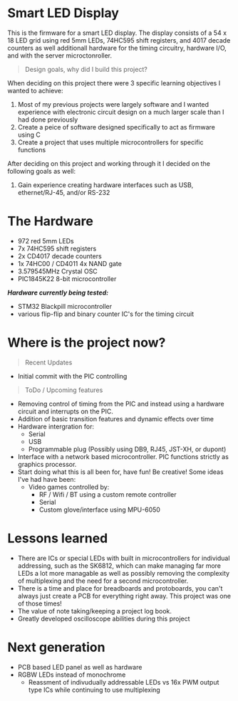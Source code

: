 # Smart LED Display
This is the firmware for a smart LED display. The display consists of a 54 x 18 LED grid using red 5mm LEDs, 74HC595 shift registers, and 4017 decade counters as well additionall hardware for the timing circuitry, hardware I/O, and with the server microctonroller.

> Design goals, why did I build this project?
 
When deciding on this project there were 3 specific learning objectives I wanted to achieve:
1) Most of my previous projects were largely software and I wanted experience with electronic circuit design on a much larger scale than I had done previously
2) Create a peice of software designed specifically to act as firmware using C
3) Create a project that uses multiple microcontrollers for specific functions

After deciding on this project and working through it I decided on the following goals as well:
1) Gain experience creating hardware interfaces such as USB, ethernet/RJ-45, and/or RS-232

# The Hardware
- 972 red 5mm LEDs
- 7x 74HC595 shift registers
- 2x CD4017 decade counters
- 1x 74HC00 / CD4011 4x NAND gate
- 3.579545MHz Crystal OSC
- PIC1845K22 8-bit microcontroller

***Hardware currently being tested:***
- STM32 Blackpill microcontroller
- various flip-flip and binary counter IC's for the timing circuit

# Where is the project now?

> Recent Updates
- Initial commit with the PIC controlling 

> ToDo / Upcoming features
- Removing control of timing from the PIC and instead using a hardware circuit and interrupts on the PIC.
- Addition of basic transition features and dynamic effects over time
- Hardware intergration for:
  - Serial
  - USB
  - Programmable plug (Possibly using DB9, RJ45, JST-XH, or dupont)
- Interface with a network based microcontroller. PIC functions strictly as graphics processor.
- Start doing what this is all been for, have fun! Be creative! Some ideas I've had have been:
  - Video games controlled by:
    - RF / Wifi / BT using a custom remote controller
    - Serial
    - Custom glove/interface using MPU-6050

# Lessons learned
- There are ICs or special LEDs with built in microcontrollers for individual addressing, such as the SK6812, which can make managing far more LEDs a lot more managable as well as possibly removing the complexity of multiplexing and the need for a second microcontroller.
- There is a time and place for breadboards and protoboards, you can't always just create a PCB for everything right away. This project was one of those times!
- The value of note taking/keeping a project log book.
- Greatly developed oscilloscope abilities during this project

# Next generation
- PCB based LED panel as well as hardware
- RGBW LEDs instead of monochrome
  - Reassment of indivudually addressable LEDs vs 16x PWM output type ICs while continuing to use multiplexing
